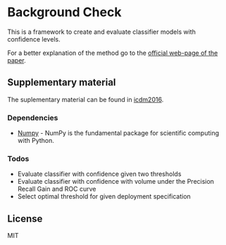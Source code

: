 # Background Check

This is a framework to create and evaluate classifier models with confidence
levels.

For a better explanation of the method go to the [official web-page of the paper].


## Supplementary material

The suplementary material can be found in [icdm2016](./icdm2016/).

### Dependencies

* [Numpy] - NumPy is the fundamental package for scientific computing with
  Python.

### Todos

 - Evaluate classifier with confidence given two thresholds
 - Evaluate classifier with confidence with volume under the Precision Recall
   Gain and ROC curve
 - Select optimal threshold for given deployment specification

## License

MIT

[//]: # (References)
   [Numpy]: <http://www.numpy.org/>
   [official web-page of the paper]: <https://reframe.github.io/background_check/>
